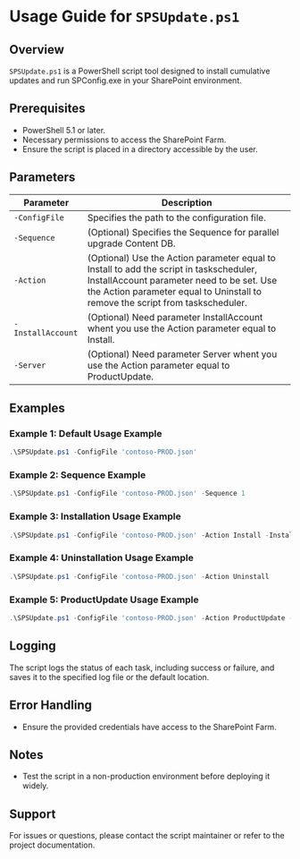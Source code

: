 # Usage Guide for `SPSUpdate.ps1`

## Overview

`SPSUpdate.ps1` is a PowerShell script tool designed to install cumulative updates and run SPConfig.exe in your SharePoint environment.

## Prerequisites

- PowerShell 5.1 or later.
- Necessary permissions to access the SharePoint Farm.
- Ensure the script is placed in a directory accessible by the user.

## Parameters

| Parameter         | Description                                                                                                                                                                                                            |
| ----------------- | ---------------------------------------------------------------------------------------------------------------------------------------------------------------------------------------------------------------------- |
| `-ConfigFile`     | Specifies the path to the configuration file.                                                                                                                                                                          |
| `-Sequence`       | (Optional) Specifies the Sequence for parallel upgrade Content DB.                                                                                                                                                     |
| `-Action`         | (Optional) Use the Action parameter equal to Install to add the script in taskscheduler, InstallAccount parameter need to be set. Use the Action parameter equal to Uninstall to remove the script from taskscheduler. |
| `-InstallAccount` | (Optional) Need parameter InstallAccount whent you use the Action parameter equal to Install.                                                                                                                          |
| `-Server`         | (Optional) Need parameter Server whent you use the Action parameter equal to ProductUpdate.                                                                                                                            |

## Examples

### Example 1: Default Usage Example

```powershell
.\SPSUpdate.ps1 -ConfigFile 'contoso-PROD.json'
```

### Example 2: Sequence Example

```powershell
.\SPSUpdate.ps1 -ConfigFile 'contoso-PROD.json' -Sequence 1
```

### Example 3: Installation Usage Example

```powershell
.\SPSUpdate.ps1 -ConfigFile 'contoso-PROD.json' -Action Install -InstallAccount (Get-Credential)
```

### Example 4: Uninstallation Usage Example

```powershell
.\SPSUpdate.ps1 -ConfigFile 'contoso-PROD.json' -Action Uninstall
```

### Example 5: ProductUpdate Usage Example

```powershell
.\SPSUpdate.ps1 -ConfigFile 'contoso-PROD.json' -Action ProductUpdate -Server 'WFE'
```

## Logging

The script logs the status of each task, including success or failure, and saves it to the specified log file or the default location.

## Error Handling

- Ensure the provided credentials have access to the SharePoint Farm.

## Notes

- Test the script in a non-production environment before deploying it widely.

## Support

For issues or questions, please contact the script maintainer or refer to the project documentation.
